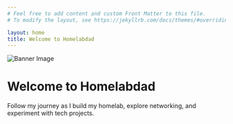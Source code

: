 ```yaml
---
# Feel free to add content and custom Front Matter to this file.
# To modify the layout, see https://jekyllrb.com/docs/themes/#overriding-theme-defaults

layout: home
title: Welcome to Homelabdad
---
```


![Banner Image](/assets/images/banner.png)

# Welcome to Homelabdad

Follow my journey as I build my homelab, explore networking, and experiment with tech projects.


